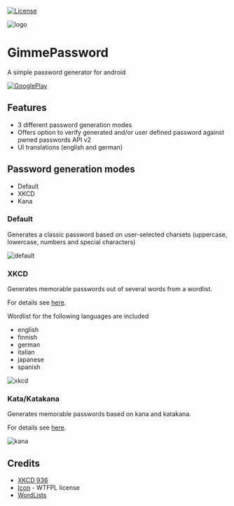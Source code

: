 [![License](https://img.shields.io/badge/license-GPL3-brightgreen.svg)](LICENSE)



![logo](https://raw.githubusercontent.com/yafp/GimmePassword/master/app/src/main/res/drawable/app_icon_default_128.png)

# GimmePassword
A simple password generator for android


[![GooglePlay](https://play.google.com/intl/en_us/badges/images/generic/en_badge_web_generic.png)](https://play.google.com/store/apps/details?id=de.yafp.gimmepassword)


## Features
- 3 different password generation modes
- Offers option to verify generated and/or user defined password against pwned passwords API v2
- UI translations (english and german)

## Password generation modes
* Default
* XKCD
* Kana

### Default
Generates a classic password based on user-selected charsets (uppercase, lowercase, numbers and special characters)

![default](https://raw.githubusercontent.com/yafp/GimmePassword/master/doc/images/GimmePassword_en_TabDefault.png)



### XKCD
Generates memorable passwords out of several words from a wordlist.

For details see [here](https://xkcd.com/936/).

Wordlist for the following languages are included

* english
* finnish
* german
* italian
* japanese
* spanish

![xkcd](https://raw.githubusercontent.com/yafp/GimmePassword/master/doc/images/GimmePassword_en_TabXKCD.png)


### Kata/Katakana
Generates memorable passwords based on kana and katakana.

For details see [here]( https://en.wikipedia.org/wiki/Kana).

![kana](https://raw.githubusercontent.com/yafp/GimmePassword/master/doc/images/GimmePassword_en_TabKana_1.png)


## Credits
* [XKCD 936](https://xkcd.com/936/)
* [Icon](https://www.iconfinder.com/icons/2639882/password_icon) - WTFPL license
* [WordLists](https://github.com/redacted/XKCD-password-generator/tree/master/xkcdpass/static)
